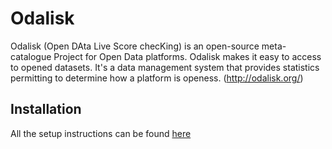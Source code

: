 Odalisk
=======

Odalisk (Open DAta Live Score checKing) is an open-source meta-catalogue Project for Open Data  platforms. Odalisk makes it easy to access to opened datasets. It's a data management system that provides statistics permitting to determine how a platform is openess. (http://odalisk.org/)

Installation
------------

All the setup instructions can be found [here](https://github.com/odalisk/odalisk/blob/master/doc/install.md)

